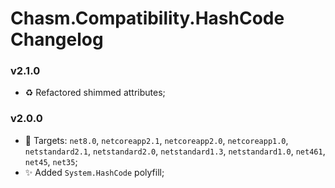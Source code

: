 # Chasm.Compatibility.HashCode Changelog

### v2.1.0
- ♻️ Refactored shimmed attributes;

### v2.0.0
- 🧩 Targets: `net8.0`, `netcoreapp2.1`, `netcoreapp2.0`, `netcoreapp1.0`, `netstandard2.1`, `netstandard2.0`, `netstandard1.3`, `netstandard1.0`, `net461`, `net45`, `net35`;
- ✨ Added `System.HashCode` polyfill;
